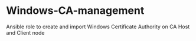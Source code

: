# Windows-CA-management
Ansible role to create and import Windows Certificate Authority on CA Host and Client node
